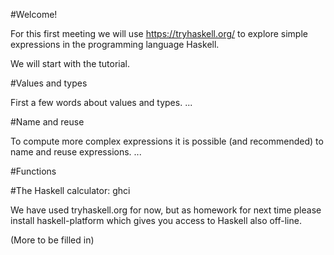 #Welcome!

For this first meeting we will use 
  https://tryhaskell.org/
to explore simple expressions in the programming language Haskell.

We will start with the tutorial.

#Values and types

First a few words about values and types.
...

#Name and reuse

To compute more complex expressions it is possible (and recommended) to name and reuse expressions.
...

#Functions



#The Haskell calculator: ghci

We have used tryhaskell.org for now, but as homework for next time please install haskell-platform which gives you access to Haskell also off-line.

(More to be filled in)

